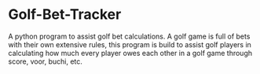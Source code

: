 # Golf-Bet-Tracker
A python program to assist golf bet calculations. A golf game is full of bets with their own extensive rules, this program is build to assist golf players in calculating how much every player owes each other in a golf game through score, voor, buchi, etc.
